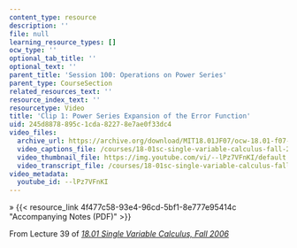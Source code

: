 ```yaml
---
content_type: resource
description: ''
file: null
learning_resource_types: []
ocw_type: ''
optional_tab_title: ''
optional_text: ''
parent_title: 'Session 100: Operations on Power Series'
parent_type: CourseSection
related_resources_text: ''
resource_index_text: ''
resourcetype: Video
title: 'Clip 1: Power Series Expansion of the Error Function'
uid: 245d8878-895c-1cda-8227-8e7ae0f33dc4
video_files:
  archive_url: https://archive.org/download/MIT18.01JF07/ocw-18.01-f07-lec39_300k.mp4
  video_captions_file: /courses/18-01sc-single-variable-calculus-fall-2010/ed6ffbeaa9bc557ca195153af60fabdb_--lPz7VFnKI.vtt
  video_thumbnail_file: https://img.youtube.com/vi/--lPz7VFnKI/default.jpg
  video_transcript_file: /courses/18-01sc-single-variable-calculus-fall-2010/07033e5dd4789f82df3cc729d1292341_--lPz7VFnKI.pdf
video_metadata:
  youtube_id: --lPz7VFnKI
---
```


» {{< resource_link 4f477c58-93e4-96cd-5bf1-8e777e95414c "Accompanying Notes (PDF)" >}}

From Lecture 39 of [_18.01 Single Variable Calculus, Fall 2006_](/courses/18-01-single-variable-calculus-fall-2006/pages/video-lectures)